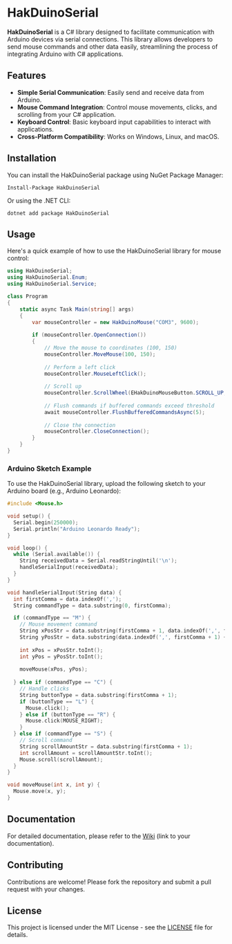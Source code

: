 # HakDuinoSerial

**HakDuinoSerial** is a C# library designed to facilitate communication with Arduino devices via serial connections. This library allows developers to send mouse commands and other data easily, streamlining the process of integrating Arduino with C# applications.

## Features

- **Simple Serial Communication**: Easily send and receive data from Arduino.
- **Mouse Command Integration**: Control mouse movements, clicks, and scrolling from your C# application.
- **Keyboard Control**: Basic keyboard input capabilities to interact with applications.
- **Cross-Platform Compatibility**: Works on Windows, Linux, and macOS.

## Installation

You can install the HakDuinoSerial package using NuGet Package Manager:

```
Install-Package HakDuinoSerial
```

Or using the .NET CLI:

```
dotnet add package HakDuinoSerial
```

## Usage

Here's a quick example of how to use the HakDuinoSerial library for mouse control:

```csharp
using HakDuinoSerial;
using HakDuinoSerial.Enum;
using HakDuinoSerial.Service;

class Program
{
    static async Task Main(string[] args)
    {
        var mouseController = new HakDuinoMouse("COM3", 9600);
        
        if (mouseController.OpenConnection())
        {
            // Move the mouse to coordinates (100, 150)
            mouseController.MoveMouse(100, 150);
            
            // Perform a left click
            mouseController.MouseLeftClick();
            
            // Scroll up
            mouseController.ScrollWheel(EHakDuinoMouseButton.SCROLL_UP, 10);
            
            // Flush commands if buffered commands exceed threshold
            await mouseController.FlushBufferedCommandsAsync(5);
            
            // Close the connection
            mouseController.CloseConnection();
        }
    }
}
```

### Arduino Sketch Example

To use the HakDuinoSerial library, upload the following sketch to your Arduino board (e.g., Arduino Leonardo):

```cpp
#include <Mouse.h>

void setup() {
  Serial.begin(250000);
  Serial.println("Arduino Leonardo Ready");
}

void loop() {
  while (Serial.available()) {
    String receivedData = Serial.readStringUntil('\n');
    handleSerialInput(receivedData);
  }
}

void handleSerialInput(String data) {
  int firstComma = data.indexOf(',');
  String commandType = data.substring(0, firstComma);

  if (commandType == "M") {
    // Mouse movement command
    String xPosStr = data.substring(firstComma + 1, data.indexOf(',', firstComma + 1));
    String yPosStr = data.substring(data.indexOf(',', firstComma + 1) + 1);
    
    int xPos = xPosStr.toInt();
    int yPos = yPosStr.toInt();
    
    moveMouse(xPos, yPos);
    
  } else if (commandType == "C") {
    // Handle clicks
    String buttonType = data.substring(firstComma + 1);
    if (buttonType == "L") {
      Mouse.click();
    } else if (buttonType == "R") {
      Mouse.click(MOUSE_RIGHT);
    }
  } else if (commandType == "S") {
    // Scroll command
    String scrollAmountStr = data.substring(firstComma + 1);
    int scrollAmount = scrollAmountStr.toInt();
    Mouse.scroll(scrollAmount);
  }
}

void moveMouse(int x, int y) {
  Mouse.move(x, y);
}
```

## Documentation

For detailed documentation, please refer to the [Wiki](#) (link to your documentation).

## Contributing

Contributions are welcome! Please fork the repository and submit a pull request with your changes.

## License

This project is licensed under the MIT License - see the [LICENSE](LICENSE) file for details.